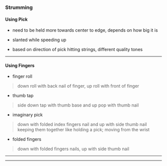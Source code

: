 
### Strumming

#### Using Pick

* need to be held more towards center to edge, depends on how big it is

* slanted while speeding up

* based on direction of pick hitting strings, different quality tones

---

#### Using Fingers

* finger roll
> down roll with back nail of finger, up roll with front of finger

* thumb tap
> side down tap with thumb base and up pop with thumb nail

* imaginary pick
> down with folded index fingers nail and up with side thumb nail
> keeping them together like holding a pick; moving from the wrist

* folded fingers
> down with folded fingers nails, up with side thumb nail



---
---

